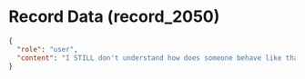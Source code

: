 # Record Data (record_2050)

```json
{
  "role": "user",
  "content": "I STILL don't understand how does someone behave like that at work? "
}
```
